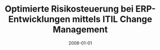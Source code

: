 ---
abstract: ''
authors:
- Siegfried Zeilinger
date: '2008-01-01'
featured: false
links:
- name: Publik
  url: https://publik.tuwien.ac.at/showentry.php?ID=172158&lang=2
publication_types:
- '7'
publishDate: '2008-01-01'
title: Optimierte Risikosteuerung bei ERP-Entwicklungen mittels ITIL Change Management
url_pdf: ''
---